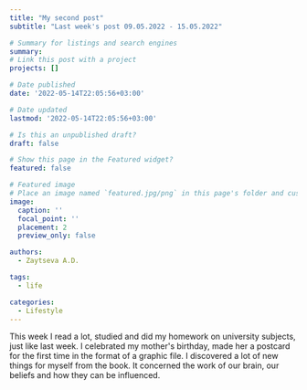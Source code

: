 ```yaml
---
title: "My second post"
subtitle: "Last week's post 09.05.2022 - 15.05.2022"

# Summary for listings and search engines
summary: 
# Link this post with a project
projects: []

# Date published
date: '2022-05-14T22:05:56+03:00'

# Date updated
lastmod: '2022-05-14T22:05:56+03:00'

# Is this an unpublished draft?
draft: false

# Show this page in the Featured widget?
featured: false

# Featured image
# Place an image named `featured.jpg/png` in this page's folder and customize its options here.
image:
  caption: ''
  focal_point: ''
  placement: 2
  preview_only: false

authors:
  - Zaytseva A.D.

tags:
  - life

categories:
  - Lifestyle
---
```


This week I read a lot, studied and did my homework on university subjects, just like last week. 
I celebrated my mother's birthday, made her a postcard for the first time in the format of a graphic file.
I discovered a lot of new things for myself from the book. It concerned the work of our brain, our beliefs and how they can be influenced.

